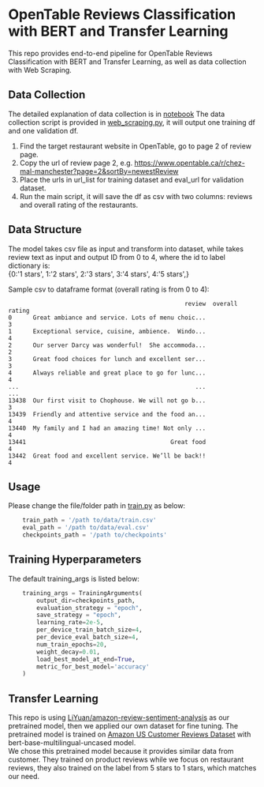 # OpenTable Reviews Classification with BERT and Transfer Learning
This repo provides end-to-end pipeline for OpenTable Reviews Classification with BERT and Transfer Learning, as well as data collection with Web Scraping.  

## Data Collection
The detailed explanation of data collection is in [notebook](review_classification.ipynb)
The data collection script is provided in [web_scraping.py](web_scraping.py), it will output one training df and one validation df.  
1. Find the target restaurant website in OpenTable, go to page 2 of review page.
2. Copy the url of review page 2, e.g. https://www.opentable.ca/r/chez-mal-manchester?page=2&sortBy=newestReview
3. Place the urls in url_list for training dataset and eval_url for validation dataset.
4. Run the main script, it will save the df as csv with two columns: reviews and overall rating of the restaurants.

## Data Structure 
The model takes csv file as input and transform into dataset, while takes review text as input and output ID from 0 to 4, where the id to label dictionary is:  
{0:'1 stars', 1:'2 stars', 2:'3 stars', 3:'4 stars', 4:'5 stars',}  

Sample csv to dataframe format (overall rating is from 0 to 4):

```
                                                  review  overall rating
0      Great ambiance and service. Lots of menu choic...               3
1      Exceptional service, cuisine, ambience.  Windo...               4
2      Our server Darcy was wonderful!  She accommoda...               2
3      Great food choices for lunch and excellent ser...               3
4      Always reliable and great place to go for lunc...               4
...                                                  ...             ...
13438  Our first visit to Chophouse. We will not go b...               3
13439  Friendly and attentive service and the food an...               4
13440  My family and I had an amazing time! Not only ...               4
13441                                         Great food               4
13442  Great food and excellent service. We’ll be back!!               4
```

## Usage
Please change the file/folder path in [train.py](train.py) as below:  

```python
    train_path = '/path to/data/train.csv'
    eval_path = '/path to/data/eval.csv'
    checkpoints_path = '/path to/checkpoints'
```

## Training Hyperparameters
The default training_args is listed below:  
```python
    training_args = TrainingArguments(
        output_dir=checkpoints_path,
        evaluation_strategy = "epoch",
        save_strategy = "epoch",
        learning_rate=2e-5,
        per_device_train_batch_size=4,
        per_device_eval_batch_size=4,
        num_train_epochs=20,
        weight_decay=0.01,
        load_best_model_at_end=True,
        metric_for_best_model='accuracy'
    )
```

## Transfer Learning
This repo is using [LiYuan/amazon-review-sentiment-analysis](https://huggingface.co/LiYuan/amazon-review-sentiment-analysis) as our pretrained model, then we applied our own dataset for fine tuning. The pretrained model is trained on [Amazon US Customer Reviews Dataset](https://www.kaggle.com/datasets/cynthiarempel/amazon-us-customer-reviews-dataset) with bert-base-multilingual-uncased model.  
We chose this pretrained model because it provides similar data from customer. They trained on product reviews while we focus on restaurant reviews, they also trained on the label from 5 stars to 1 stars, which matches our need.  
